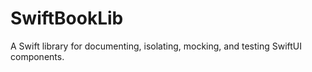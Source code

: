 # SwiftBookLib

A Swift library for documenting, isolating, mocking, and testing SwiftUI components.
